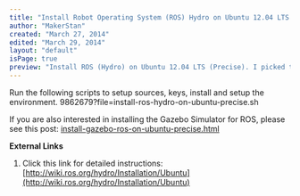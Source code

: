 ```yaml
---
title: "Install Robot Operating System (ROS) Hydro on Ubuntu 12.04 LTS (Precise)"
author: "MakerStan"
created: "March 27, 2014"
edited: "March 29, 2014"
layout: "default"
isPage: true
preview: "Install ROS (Hydro) on Ubuntu 12.04 LTS (Precise). I picked this version of Ubuntu since it has long term support till April, 2017. I picked ROS Hydro since that has the best integration with Gazebo Robot Simulator."
---
```

Run the following scripts to setup sources, keys, install and setup the environment.
<gist>9862679?file=install-ros-hydro-on-ubuntu-precise.sh</gist>

If you are also interested in installing the Gazebo Simulator for ROS, please see this post: [install-gazebo-ros-on-ubuntu-precise.html](install-gazebo-ros-on-ubuntu-precise.html)

**External Links**
1. Click this link for detailed instructions: [http://wiki.ros.org/hydro/Installation/Ubuntu](http://wiki.ros.org/hydro/Installation/Ubuntu)
